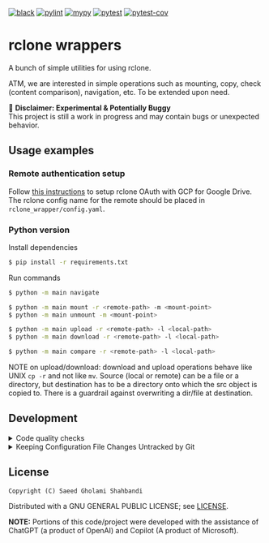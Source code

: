 [![black](https://github.com/saeedghsh/rclone_wrapper/actions/workflows/formatting.yml/badge.svg?branch=master)](https://github.com/saeedghsh/rclone_wrapper/actions/workflows/formatting.yml)
[![pylint](https://github.com/saeedghsh/rclone_wrapper/actions/workflows/pylint.yml/badge.svg?branch=master)](https://github.com/saeedghsh/rclone_wrapper/actions/workflows/pylint.yml)
[![mypy](https://github.com/saeedghsh/rclone_wrapper/actions/workflows/type-check.yml/badge.svg?branch=master)](https://github.com/saeedghsh/rclone_wrapper/actions/workflows/type-check.yml)
[![pytest](https://github.com/saeedghsh/rclone_wrapper/actions/workflows/pytest.yml/badge.svg?branch=master)](https://github.com/saeedghsh/rclone_wrapper/actions/workflows/pytest.yml)
[![pytest-cov](https://github.com/saeedghsh/rclone_wrapper/actions/workflows/pytest-cov.yml/badge.svg?branch=master)](https://github.com/saeedghsh/rclone_wrapper/actions/workflows/pytest-cov.yml)

# rclone wrappers
A bunch of simple utilities for using rclone.  

ATM, we are interested in simple operations such as mounting, copy, check (content comparison), navigation, etc.
To be extended upon need.

🚨 **Disclaimer: Experimental & Potentially Buggy**  
This project is still a work in progress and may contain bugs or unexpected behavior.


## Usage examples

### Remote authentication setup
Follow [this instructions](docs/instructions_rclone_gcp_oauth_setup.md) to setup rclone OAuth with GCP for Google Drive.
The rclone config name for the remote should be placed in `rclone_wrapper/config.yaml`.

### Python version
Install dependencies
```bash
$ pip install -r requirements.txt
```

Run commands
```bash
$ python -m main navigate

$ python -m main mount -r <remote-path> -m <mount-point>
$ python -m main unmount -m <mount-point>

$ python -m main upload -r <remote-path> -l <local-path>
$ python -m main download -r <remote-path> -l <local-path>

$ python -m main compare -r <remote-path> -l <local-path>
```

NOTE on upload/download:
download and upload operations behave like UNIX `cp -r` and not like `mv`.
Source (local or remote) can be a file or a directory, but destination has to be a directory onto which the src object is copied to.
There is a guardrail against overwriting a dir/file at destination.

## Development

<details>
<summary>Code quality checks</summary>

```bash
mypy .
pylint .
pytest .
isort .
black .
```
</details>

<details>
<summary>Keeping Configuration File Changes Untracked by Git</summary>

Once set, these commands do not need to be repeated.

Ignore Local Changes (Git Won't Track Updates):
```bash
git update-index --assume-unchanged rclone_wrapper/config.yaml
git update-index --no-assume-unchanged rclone_wrapper/config.yaml # to revert
```

Prevent File Reset on `git reset --hard`:
```bash
git update-index --skip-worktree rclone_wrapper/config.yaml
git update-index --no-skip-worktree rclone_wrapper/config.yaml # To undo
```
</details>


## License
```
Copyright (C) Saeed Gholami Shahbandi
```

Distributed with a GNU GENERAL PUBLIC LICENSE; see [LICENSE](https://github.com/saeedghsh/rclone_wrapper/blob/master/LICENSE).  

**NOTE:** Portions of this code/project were developed with the assistance of ChatGPT (a product of OpenAI) and Copilot (A product of Microsoft).
